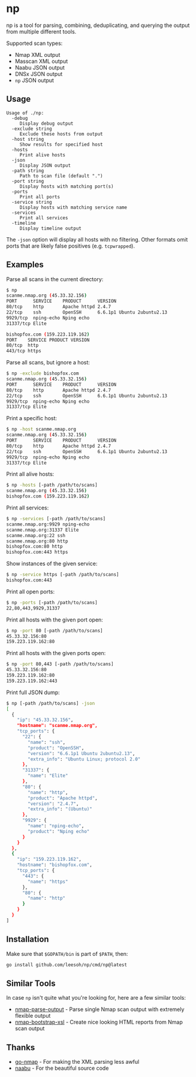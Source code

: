 # np

np is a tool for parsing, combining, deduplicating, and querying the output from multiple different tools.

Supported scan types:

- Nmap XML output
- Masscan XML output
- Naabu JSON output
- DNSx JSON output
- `np` JSON output

## Usage

```text
Usage of ./np:
  -debug
     Display debug output
  -exclude string
     Exclude these hosts from output
  -host string
     Show results for specified host
  -hosts
     Print alive hosts
  -json
     Display JSON output
  -path string
     Path to scan file (default ".")
  -port string
     Display hosts with matching port(s)
  -ports
     Print all ports
  -service string
     Display hosts with matching service name
  -services
     Print all services
  -timeline
     Display timeline output
```

The `-json` option will display all hosts with no filtering. Other formats omit ports that are likely false positives (e.g. `tcpwrapped`).

## Examples

Parse all scans in the current directory:

```sh
$ np
scanme.nmap.org (45.33.32.156)
PORT      SERVICE    PRODUCT      VERSION
80/tcp    http       Apache httpd 2.4.7
22/tcp    ssh        OpenSSH      6.6.1p1 Ubuntu 2ubuntu2.13
9929/tcp  nping-echo Nping echo
31337/tcp Elite

bishopfox.com (159.223.119.162)
PORT    SERVICE PRODUCT VERSION
80/tcp  http
443/tcp https
```

Parse all scans, but ignore a host:

```sh
$ np -exclude bishopfox.com
scanme.nmap.org (45.33.32.156)
PORT      SERVICE    PRODUCT      VERSION
80/tcp    http       Apache httpd 2.4.7
22/tcp    ssh        OpenSSH      6.6.1p1 Ubuntu 2ubuntu2.13
9929/tcp  nping-echo Nping echo
31337/tcp Elite
```

Print a specific host:

```sh
$ np -host scanme.nmap.org
scanme.nmap.org (45.33.32.156)
PORT      SERVICE    PRODUCT      VERSION
80/tcp    http       Apache httpd 2.4.7
22/tcp    ssh        OpenSSH      6.6.1p1 Ubuntu 2ubuntu2.13
9929/tcp  nping-echo Nping echo
31337/tcp Elite
```

Print all alive hosts:

```sh
$ np -hosts [-path /path/to/scans]
scanme.nmap.org (45.33.32.156)
bishopfox.com (159.223.119.162)
```

Print all services:

```sh
$ np -services [-path /path/to/scans]
scanme.nmap.org:9929 nping-echo
scanme.nmap.org:31337 Elite
scanme.nmap.org:22 ssh
scanme.nmap.org:80 http
bishopfox.com:80 http
bishopfox.com:443 https
```

Show instances of the given service:

```sh
$ np -service https [-path /path/to/scans]
bishopfox.com:443
```

Print all open ports:

```sh
$ np -ports [-path /path/to/scans]
22,80,443,9929,31337
```

Print all hosts with the given port open:

```sh
$ np -port 80 [-path /path/to/scans]
45.33.32.156:80
159.223.119.162:80
```

Print all hosts with the given ports open:

```sh
$ np -port 80,443 [-path /path/to/scans]
45.33.32.156:80
159.223.119.162:80
159.223.119.162:443
```

Print full JSON dump:

```sh
$ np [-path /path/to/scans] -json
[
  {
    "ip": "45.33.32.156",
    "hostname": "scanme.nmap.org",
    "tcp_ports": {
      "22": {
        "name": "ssh",
        "product": "OpenSSH",
        "version": "6.6.1p1 Ubuntu 2ubuntu2.13",
        "extra_info": "Ubuntu Linux; protocol 2.0"
      },
      "31337": {
        "name": "Elite"
      },
      "80": {
        "name": "http",
        "product": "Apache httpd",
        "version": "2.4.7",
        "extra_info": "(Ubuntu)"
      },
      "9929": {
        "name": "nping-echo",
        "product": "Nping echo"
      }
    }
  },
  {
    "ip": "159.223.119.162",
    "hostname": "bishopfox.com",
    "tcp_ports": {
      "443": {
        "name": "https"
      },
      "80": {
        "name": "http"
      }
    }
  }
]
```

## Installation

Make sure that `$GOPATH/bin` is part of `$PATH`, then:

```sh
go install github.com/leesoh/np/cmd/np@latest
```

## Similar Tools

In case `np` isn't quite what you're looking for, here are a few similar tools:

- [nmap-parse-output](https://github.com/ernw/nmap-parse-output) - Parse single Nmap scan output with extremely flexible output
- [nmap-bootstrap-xsl](https://github.com/honze-net/nmap-bootstrap-xsl/) - Create nice looking HTML reports from Nmap scan output

## Thanks

- [go-nmap](https://github.com/lair-framework/go-nmap) - For making the XML parsing less awful
- [naabu](https://github.com/projectdiscovery/naabu) - For the beautiful source code

